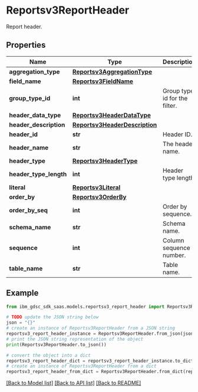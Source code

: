 # Reportsv3ReportHeader

Report header.

## Properties

Name | Type | Description | Notes
------------ | ------------- | ------------- | -------------
**aggregation_type** | [**Reportsv3AggregationType**](Reportsv3AggregationType.md) |  | [optional] 
**field_name** | [**Reportsv3FieldName**](Reportsv3FieldName.md) |  | [optional] 
**group_type_id** | **int** | Group type id for the filter. | [optional] 
**header_data_type** | [**Reportsv3HeaderDataType**](Reportsv3HeaderDataType.md) |  | [optional] 
**header_description** | [**Reportsv3HeaderDescription**](Reportsv3HeaderDescription.md) |  | [optional] 
**header_id** | **str** | Header ID. | [optional] 
**header_name** | **str** | The header name. | [optional] 
**header_type** | [**Reportsv3HeaderType**](Reportsv3HeaderType.md) |  | [optional] 
**header_type_length** | **int** | Header type length. | [optional] 
**literal** | [**Reportsv3Literal**](Reportsv3Literal.md) |  | [optional] 
**order_by** | [**Reportsv3OrderBy**](Reportsv3OrderBy.md) |  | [optional] 
**order_by_seq** | **int** | Order by sequence. | [optional] 
**schema_name** | **str** | Schema name. | [optional] 
**sequence** | **int** | Column sequence number. | [optional] 
**table_name** | **str** | Table name. | [optional] 

## Example

```python
from ibm_gdsc_sdk_saas.models.reportsv3_report_header import Reportsv3ReportHeader

# TODO update the JSON string below
json = "{}"
# create an instance of Reportsv3ReportHeader from a JSON string
reportsv3_report_header_instance = Reportsv3ReportHeader.from_json(json)
# print the JSON string representation of the object
print(Reportsv3ReportHeader.to_json())

# convert the object into a dict
reportsv3_report_header_dict = reportsv3_report_header_instance.to_dict()
# create an instance of Reportsv3ReportHeader from a dict
reportsv3_report_header_from_dict = Reportsv3ReportHeader.from_dict(reportsv3_report_header_dict)
```
[[Back to Model list]](../README.md#documentation-for-models) [[Back to API list]](../README.md#documentation-for-api-endpoints) [[Back to README]](../README.md)


